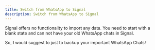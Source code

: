 ```yaml
---
title: Switch from WhatsApp to Signal
description: Switch from WhatsApp to Signal
---
```


Signal offers no functionality to import any data. You need to start with a blank state and can not have your old WhatsApp chats in Signal.

So, I would suggest to just to backup your important WhatsApp Chats!